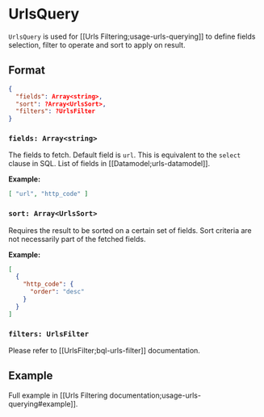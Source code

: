 # UrlsQuery

`UrlsQuery` is used for [[Urls Filtering;usage-urls-querying]] to define fields selection, filter to operate and sort to apply on result.

## Format
```JSON
{
  "fields": Array<string>,
  "sort": ?Array<UrlsSort>,
  "filters": ?UrlsFilter
}
```

### `fields: Array<string>`

The fields to fetch. Default field is `url`. This is equivalent to the `select` clause in SQL. List of fields in [[Datamodel;urls-datamodel]].

**Example:**
```JSON
[ "url", "http_code" ]
```

### `sort: Array<UrlsSort>`

Requires the result to be sorted on a certain set of fields. Sort criteria are not necessarily part of the fetched fields.

**Example:**
```JSON
[
  {
    "http_code": {
      "order": "desc"
    }
  }
]
```

### `filters: UrlsFilter`

Please refer to [[UrlsFilter;bql-urls-filter]] documentation.


## Example
Full example in [[Urls Filtering documentation;usage-urls-querying#example]].
